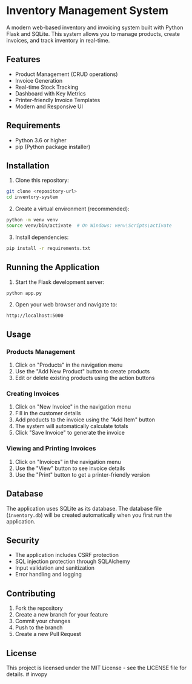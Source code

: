 # Inventory Management System

A modern web-based inventory and invoicing system built with Python Flask and SQLite. This system allows you to manage products, create invoices, and track inventory in real-time.

## Features

- Product Management (CRUD operations)
- Invoice Generation
- Real-time Stock Tracking
- Dashboard with Key Metrics
- Printer-friendly Invoice Templates
- Modern and Responsive UI

## Requirements

- Python 3.6 or higher
- pip (Python package installer)

## Installation

1. Clone this repository:
```bash
git clone <repository-url>
cd inventory-system
```

2. Create a virtual environment (recommended):
```bash
python -m venv venv
source venv/bin/activate  # On Windows: venv\Scripts\activate
```

3. Install dependencies:
```bash
pip install -r requirements.txt
```

## Running the Application

1. Start the Flask development server:
```bash
python app.py
```

2. Open your web browser and navigate to:
```
http://localhost:5000
```

## Usage

### Products Management

1. Click on "Products" in the navigation menu
2. Use the "Add New Product" button to create products
3. Edit or delete existing products using the action buttons

### Creating Invoices

1. Click on "New Invoice" in the navigation menu
2. Fill in the customer details
3. Add products to the invoice using the "Add Item" button
4. The system will automatically calculate totals
5. Click "Save Invoice" to generate the invoice

### Viewing and Printing Invoices

1. Click on "Invoices" in the navigation menu
2. Use the "View" button to see invoice details
3. Use the "Print" button to get a printer-friendly version

## Database

The application uses SQLite as its database. The database file (`inventory.db`) will be created automatically when you first run the application.

## Security

- The application includes CSRF protection
- SQL injection protection through SQLAlchemy
- Input validation and sanitization
- Error handling and logging

## Contributing

1. Fork the repository
2. Create a new branch for your feature
3. Commit your changes
4. Push to the branch
5. Create a new Pull Request

## License

This project is licensed under the MIT License - see the LICENSE file for details. #   i n v o p y  
 